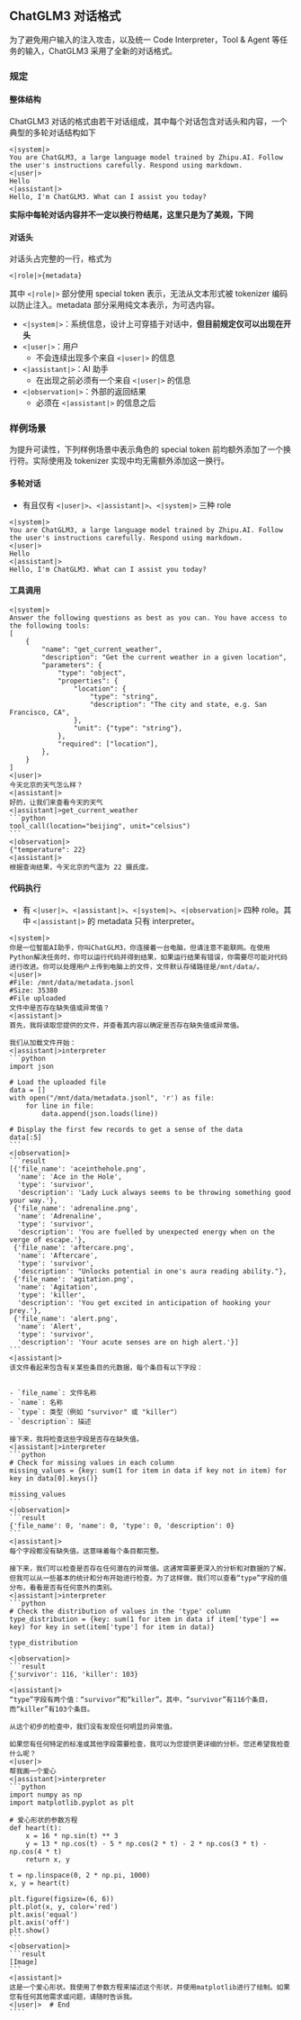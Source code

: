 ## ChatGLM3 对话格式
为了避免用户输入的注入攻击，以及统一 Code Interpreter，Tool & Agent 等任务的输入，ChatGLM3 采用了全新的对话格式。

### 规定
#### 整体结构
ChatGLM3 对话的格式由若干对话组成，其中每个对话包含对话头和内容，一个典型的多轮对话结构如下
```text
<|system|>
You are ChatGLM3, a large language model trained by Zhipu.AI. Follow the user's instructions carefully. Respond using markdown.
<|user|>
Hello
<|assistant|>
Hello, I'm ChatGLM3. What can I assist you today?
```
**实际中每轮对话内容并不一定以换行符结尾，这里只是为了美观，下同**

#### 对话头
对话头占完整的一行，格式为
```text
<|role|>{metadata}
```
其中 `<|role|>` 部分使用 special token 表示，无法从文本形式被 tokenizer 编码以防止注入。metadata 部分采用纯文本表示，为可选内容。
* `<|system|>`：系统信息，设计上可穿插于对话中，**但目前规定仅可以出现在开头**
* `<|user|>`：用户
  - 不会连续出现多个来自 `<|user|>` 的信息
* `<|assistant|>`：AI 助手
  - 在出现之前必须有一个来自 `<|user|>` 的信息
* `<|observation|>`：外部的返回结果
  - 必须在 `<|assistant|>` 的信息之后

### 样例场景

为提升可读性，下列样例场景中表示角色的 special token 前均额外添加了一个换行符。实际使用及 tokenizer 实现中均无需额外添加这一换行。

#### 多轮对话
* 有且仅有 `<|user|>`、`<|assistant|>`、`<|system|>` 三种 role
```text
<|system|>
You are ChatGLM3, a large language model trained by Zhipu.AI. Follow the user's instructions carefully. Respond using markdown.
<|user|>
Hello
<|assistant|>
Hello, I'm ChatGLM3. What can I assist you today?
```

#### 工具调用
````
<|system|>
Answer the following questions as best as you can. You have access to the following tools:
[
    {
        "name": "get_current_weather",
        "description": "Get the current weather in a given location",
        "parameters": {
            "type": "object",
            "properties": {
                "location": {
                    "type": "string",
                    "description": "The city and state, e.g. San Francisco, CA",
                },
                "unit": {"type": "string"},
            },
            "required": ["location"],
        },
    }
]
<|user|>
今天北京的天气怎么样？
<|assistant|>
好的，让我们来查看今天的天气
<|assistant|>get_current_weather
```python
tool_call(location="beijing", unit="celsius")
```
<|observation|>
{"temperature": 22}
<|assistant|>
根据查询结果，今天北京的气温为 22 摄氏度。
````

#### 代码执行
* 有 `<|user|>`、`<|assistant|>`、`<|system|>`、`<|observation|>` 四种 role。其中 `<|assistant|>` 的 metadata 只有 interpreter。

`````text
<|system|>
你是一位智能AI助手，你叫ChatGLM3，你连接着一台电脑，但请注意不能联网。在使用Python解决任务时，你可以运行代码并得到结果，如果运行结果有错误，你需要尽可能对代码进行改进。你可以处理用户上传到电脑上的文件，文件默认存储路径是/mnt/data/。
<|user|>
#File: /mnt/data/metadata.jsonl
#Size: 35380
#File uploaded
文件中是否存在缺失值或异常值？
<|assistant|>
首先，我将读取您提供的文件，并查看其内容以确定是否存在缺失值或异常值。

我们从加载文件开始：
<|assistant|>interpreter
```python
import json

# Load the uploaded file
data = []
with open("/mnt/data/metadata.jsonl", 'r') as file:
    for line in file:
        data.append(json.loads(line))

# Display the first few records to get a sense of the data
data[:5]
```
<|observation|>
```result
[{'file_name': 'aceinthehole.png',
  'name': 'Ace in the Hole',
  'type': 'survivor',
  'description': 'Lady Luck always seems to be throwing something good your way.'},
 {'file_name': 'adrenaline.png',
  'name': 'Adrenaline',
  'type': 'survivor',
  'description': 'You are fuelled by unexpected energy when on the verge of escape.'},
 {'file_name': 'aftercare.png',
  'name': 'Aftercare',
  'type': 'survivor',
  'description': "Unlocks potential in one's aura reading ability."},
 {'file_name': 'agitation.png',
  'name': 'Agitation',
  'type': 'killer',
  'description': 'You get excited in anticipation of hooking your prey.'},
 {'file_name': 'alert.png',
  'name': 'Alert',
  'type': 'survivor',
  'description': 'Your acute senses are on high alert.'}]
```
<|assistant|>
该文件看起来包含有关某些条目的元数据，每个条目有以下字段：


- `file_name`: 文件名称
- `name`: 名称
- `type`: 类型（例如 "survivor" 或 "killer"）
- `description`: 描述

接下来，我将检查这些字段是否存在缺失值。
<|assistant|>interpreter
```python
# Check for missing values in each column
missing_values = {key: sum(1 for item in data if key not in item) for key in data[0].keys()}

missing_values
```
<|observation|>
```result
{'file_name': 0, 'name': 0, 'type': 0, 'description': 0}
```
<|assistant|>
每个字段都没有缺失值。这意味着每个条目都完整。

接下来，我们可以检查是否存在任何潜在的异常值。这通常需要更深入的分析和对数据的了解，但我可以从一些基本的统计和分布开始进行检查。为了这样做，我们可以查看“type”字段的值分布，看看是否有任何意外的类别。
<|assistant|>interpreter
```python
# Check the distribution of values in the 'type' column
type_distribution = {key: sum(1 for item in data if item['type'] == key) for key in set(item['type'] for item in data)}

type_distribution
```
<|observation|>
```result
{'survivor': 116, 'killer': 103}
```
<|assistant|>
“type”字段有两个值：“survivor”和“killer”。其中，“survivor”有116个条目，而“killer”有103个条目。

从这个初步的检查中，我们没有发现任何明显的异常值。

如果您有任何特定的标准或其他字段需要检查，我可以为您提供更详细的分析。您还希望我检查什么呢？
<|user|>
帮我画一个爱心
<|assistant|>interpreter
```python
import numpy as np
import matplotlib.pyplot as plt

# 爱心形状的参数方程
def heart(t):
    x = 16 * np.sin(t) ** 3
    y = 13 * np.cos(t) - 5 * np.cos(2 * t) - 2 * np.cos(3 * t) - np.cos(4 * t)
    return x, y

t = np.linspace(0, 2 * np.pi, 1000)
x, y = heart(t)

plt.figure(figsize=(6, 6))
plt.plot(x, y, color='red')
plt.axis('equal')
plt.axis('off')
plt.show()
```
<|observation|>
```result
[Image]
```
<|assistant|>
这是一个爱心形状。我使用了参数方程来描述这个形状，并使用matplotlib进行了绘制。如果您有任何其他需求或问题，请随时告诉我。
<|user|>  # End
````